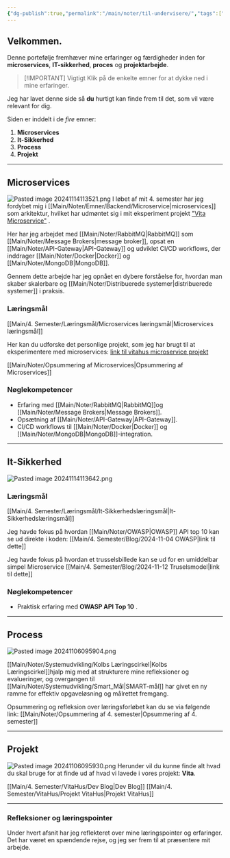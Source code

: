 ```yaml
---
{"dg-publish":true,"permalink":"/main/noter/til-undervisere/","tags":["gardenEntry"],"created":"2024-11-06T08:03:50.650+01:00"}
---
```


## Velkommen.
Denne portefølje fremhæver mine erfaringer og færdigheder inden for **microservices**, **IT-sikkerhed**, **proces** og **projektarbejde**.

> [!IMPORTANT] Vigtigt
> Klik på de enkelte emner for at dykke ned i mine erfaringer.

Jeg har lavet denne side så **du** hurtigt kan finde frem til det, som vil være relevant for dig.

Siden er inddelt i de *fire* emner:
1. **Microservices**
2. **It-Sikkerhed**
3. **Process**
4. **Projekt**

---
## Microservices
![Pasted image 20241114113521.png](/img/user/Pasted%20image%2020241114113521.png)
I løbet af mit 4. semester har jeg fordybet mig i [[Main/Noter/Emner/Backend/Microservice\|microservices]] som arkitektur, hvilket har udmøntet sig i mit eksperiment projekt ["Vita Microservice"](https://github.com/Abarbesgaard/Vita_Microservice) .

Her har jeg arbejdet med [[Main/Noter/RabbitMQ\|RabbitMQ]] som [[Main/Noter/Message Brokers\|message broker]], opsat en [[Main/Noter/API-Gateway\|API-Gateway]] og udviklet CI/CD workflows, der inddrager [[Main/Noter/Docker\|Docker]] og [[Main/Noter/MongoDB\|MongoDB]]. 

Gennem dette arbejde har jeg opnået en dybere forståelse for, hvordan man skaber skalerbare og [[Main/Noter/Distribuerede systemer\|distribuerede systemer]] i praksis.

### Læringsmål
[[Main/4. Semester/Læringsmål/Microservices læringsmål\|Microservices læringsmål]]

Her kan du udforske det personlige projekt, som jeg har brugt til at eksperimentere med microservices:
[link til vitahus microservice projekt](https://github.com/Abarbesgaard/Vita_Microservice)

[[Main/Noter/Opsummering af Microservices\|Opsummering af Microservices]]
### Nøglekompetencer 
- Erfaring med [[Main/Noter/RabbitMQ\|RabbitMQ]]og [[Main/Noter/Message Brokers\|Message Brokers]].
- Opsætning af [[Main/Noter/API-Gateway\|API-Gateway]].
- CI/CD workflows til [[Main/Noter/Docker\|Docker]] og [[Main/Noter/MongoDB\|MongoDB]]-integration.

---
## It-Sikkerhed
![Pasted image 20241114113642.png](/img/user/Pasted%20image%2020241114113642.png)
### Læringsmål
[[Main/4. Semester/Læringsmål/It-Sikkerhedslæringsmål\|It-Sikkerhedslæringsmål]]

Jeg havde fokus på hvordan [[Main/Noter/OWASP\|OWASP]] API top 10 kan se ud direkte i koden:
[[Main/4. Semester/Blog/2024-11-04 OWASP\|link til dette]]

Jeg havde fokus på hvordan et trusselsbillede kan se ud for en umiddelbar simpel Microservice
[[Main/4. Semester/Blog/2024-11-12 Truselsmodel\|link til dette]]

### Nøglekompetencer 
- Praktisk erfaring med **OWASP API Top 10** .

---
## Process
![Pasted image 20241106095904.png](/img/user/Pasted%20image%2020241106095904.png)

[[Main/Noter/Systemudvikling/Kolbs Læringscirkel\|Kolbs Læringscirkel]]hjalp mig med at strukturere mine refleksioner og evalueringer, og overgangen til [[Main/Noter/Systemudvikling/Smart_Mål\|SMART-mål]] har givet en ny ramme for effektiv opgaveløsning og målrettet fremgang.

Opsummering og refleksion over læringsforløbet kan du se via følgende link:
[[Main/Noter/Opsummering af 4. semester\|Opsummering af 4. semester]]

---
## Projekt
![Pasted image 20241106095930.png](/img/user/Pasted%20image%2020241106095930.png)
Herunder vil du kunne finde alt hvad du skal bruge for at finde ud af hvad vi lavede i vores  projekt: **Vita**.

[[Main/4. Semester/VitaHus/Dev Blog\|Dev Blog]]
[[Main/4. Semester/VitaHus/Projekt VitaHus\|Projekt VitaHus]]

---
### Refleksioner og læringspointer 
Under hvert afsnit har jeg reflekteret over mine læringspointer og erfaringer. Det har været en spændende rejse, og jeg ser frem til at præsentere mit arbejde.